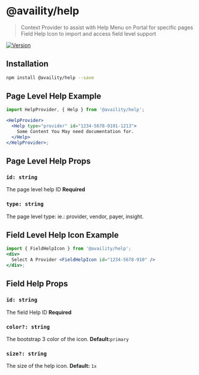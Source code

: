 # @availity/help

> Context Provider to assist with Help Menu on Portal for specific pages
> Field Help Icon to import and access field level support

[![Version](https://img.shields.io/npm/v/@availity/favorites.svg?style=for-the-badge)](https://www.npmjs.com/package/@availity/help)


## Installation

```bash
npm install @availity/help --save
```

## Page Level Help Example

```jsx viewCode=true
import HelpProvider, { Help } from '@availity/help';

<HelpProvider>
  <Help type="provider" id="1234-5678-9101-1213">
    Some Content You May need documentation for.
  </Help>
</HelpProvider>;
```
## Page Level Help Props

### `id: string`

The page level help ID **Required**

### `type: string`

The page level type: ie.: provider, vendor, payer, insight.


## Field Level Help Icon Example

```jsx viewCode=true
import { FieldHelpIcon } from '@availity/help';
<div>
  Select A Provider <FieldHelpIcon id="1234-5678-910" />
</div>;
```

## Field Help Props

### `id: string`

The field Help ID **Required**

### `color?: string`

The bootstrap 3 color of the icon. **Default:**`primary`

### `size?: string`

The size of the help icon. **Default:** `1x`
